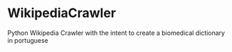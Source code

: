 # WikipediaCrawler
Python Wikipedia Crawler with the intent to create a biomedical dictionary in portuguese
